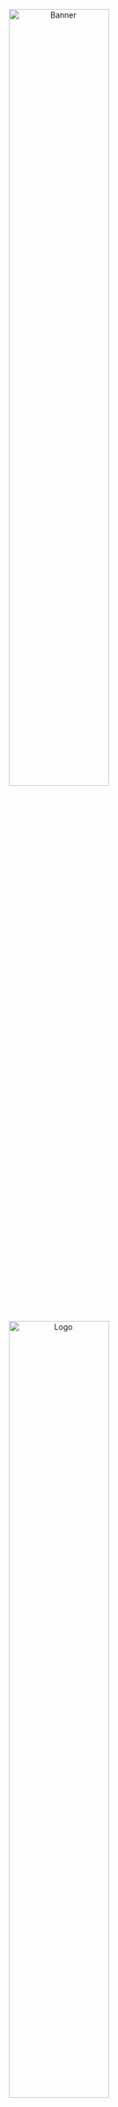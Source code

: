<div align="center"><a href="https://hacktoberfest.digitalocean.com/"><img src="https://hacktoberfest.digitalocean.com/_nuxt/img/logo-hacktoberfest-full.f42e3b1.svg" alt="Banner" width="60%"/></a></div>

<!-- PROJECT LOGO -->
<br />
<p align="center">
    <img src="https://socialify.git.ci/niloysikdar/RememBirth/image?description=1&font=Raleway&forks=1&issues=1&language=1&owner=1&pattern=Charlie%20Brown&pulls=1&stargazers=1&theme=Dark" alt="Logo" width="60%">

  <h1 align="center">RememBirth</h1>

  <h3 align="center">
    One stop solution to remember everone's birthday and get the daily updates about them.
    <br />
    <br />
    <a href="https://remembirth.vercel.app">View Demo</a>
    ·
    <a href="https://github.com/niloysikdar/RememBirth/issues">Report Bug</a>
    ·
    <a href="https://github.com/niloysikdar/RememBirth/issues">Request Feature</a>
  </h3>
</p>

<!-- TABLE OF CONTENTS -->
<details open="open">
  <summary>Table of Contents</summary>
  <ol>
    <li>
      <a href="#about-the-project">About The Project</a>
      <ul>
        <li><a href="#built-with">Built With</a></li>
      </ul>
    </li>
    <li>
      <a href="#getting-started">Getting Started</a>
      <ul>
        <li><a href="#prerequisites">Prerequisites</a></li>
        <li><a href="#installation">Installation</a></li>
      </ul>
    </li>
    <li><a href="#roadmap">Roadmap</a></li>
    <li><a href="#contributing">Contributing</a></li>
    <li><a href="#license">License</a></li>
    <li><a href="#contributors">Contributors</a></li>
  </ol>
</details>

<!-- ABOUT THE PROJECT -->

## About The Project

Do you always forget everyone's Birthday and miss to wish them? Don't worry, the solution is here.\
RememBirth is the one stop solution to remember everone's birthday and get the daily updates about them.

### Built With

- [React](https://reactjs.org/)
- [TypeScript](https://www.typescriptlang.org/)
- [Sass](https://sass-lang.com/)

<!-- GETTING STARTED -->

## Getting Started

To get a local copy up and running follow these simple steps.

### Prerequisites

**_We strictly use [yarn](https://yarnpkg.com/) for managing the packages/dependencies. You need to install [yarn](https://yarnpkg.com/) to successfully run this project locally._**

- yarn
  ```sh
  npm install -g yarn
  ```

### Installation

1. Fork the project first

2. Clone the forked repo
   ```sh
   git clone https://github.com/your_name/RememBirth.git
   ```
3. In the project directory, install the packages using

   ```sh
   yarn
   ```

   or

   ```sh
   yarn install
   ```

4. Run the app in the development mode using

   ```sh
   yarn start
   ```

   Open [http://localhost:3000](http://localhost:3000) to view it in the browser.
   The page will reload if you make edits.\
    You will also see any lint errors in the console.

<!-- ROADMAP -->

## Roadmap

See the [open issues](https://github.com/niloysikdar/RememBirth/issues) for a list of proposed features (and known issues). Feel free to raise new issues.

<!-- CONTRIBUTING -->

## Contributing

Contributions are what make the open source community such an amazing place to learn, inspire, and create. Any contributions you make are **greatly appreciated**.

1. Fork the Project
2. Create your Feature Branch ( `git checkout -b feature/AmazingFeature` )
3. Add your Changes ( `git add .` )
4. Commit your Changes ( `git commit -m 'Add some AmazingFeature'` )
5. Push to the Branch ( `git push origin feature/AmazingFeature` )
6. Open a Pull Request

<!-- LICENSE -->

## License

Distributed under the MIT License. See [`LICENSE`](https://github.com/niloysikdar/RememBirth/blob/main/LICENSE) for more information.

## Contributors

Thanks to these wonderful people ✨✨:

<table>
	<tr>
		 <td>
  <a href="https://github.com/niloysikdar/RememBirth/graphs/contributors">
  <img src="https://contrib.rocks/image?repo=niloysikdar/RememBirth" />
  </a>
		</td>
	</tr>
</table>
